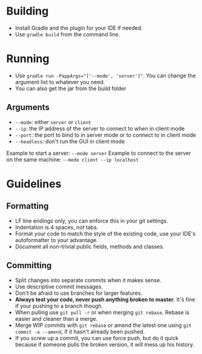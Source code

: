 # Building
- Install Gradle and the plugin for your IDE if needed.  
- Use `gradle build` from the command line.

# Running
- Use `gradle run -PappArgs="['--mode', 'server']"`. You
  can change the argument list to whatever you need.
- You can also get the jar from the build folder
  
## Arguments
- `--mode`: either `server` or `client`
- `--ip`: the IP address of the server to connect to when in client mode
- `--port`: the port to bind to in server mode or to connect to in client mode
- `--headless`: don't run the GUI in client mode

Example to start a server: `--mode server`
Example to connect to the server on the same machine: `--mode client --ip localhost`

# Guidelines
## Formatting
- LF line endings only, you can enforce this in your git settings.  
- Indentation is 4 spaces, *not* tabs.  
- Format your code to match the style of the existing code,
  use your IDE's autoformatter to your advantage.  
- Document all non-trivial public fields, methods and classes.

## Committing
- Split changes into separate commits when it makes sense.
- Use descriptive commit messages.
- Don't be afraid to use branches for larger features.
- **Always test your code, never push anything broken to master**.
  It's fine if your pushing to a branch though.
- When pulling use `git pull -r` or when merging `git rebase`.
  Rebase is easier and cleaner than a merge.
- Merge WIP commits with `git rebase` or amend the latest one using
  `git commit -a --amend`, if it hasn't already been pushed.
- If you screw up a commit, you can use force push, but do it quick
  because if someone pulls the broken version, it will mess up his
  history.
